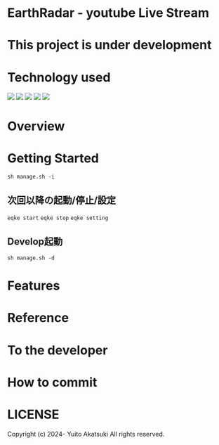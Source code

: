 # EarthRadar  -  youtube Live Stream 


# This project is under development
# Technology used

<img src="https://img.shields.io/badge/Javascript-276DC3.svg?logo=javascript&style=flat">
<img src="https://img.shields.io/badge/-TypeScript-007ACC.svg?logo=typescript&style=flat">
<img src="https://img.shields.io/badge/-Nginx-bfcfcf.svg?logo=nginx&style=flat">
<img src="https://img.shields.io/badge/-React-555.svg?logo=react&style=flat">
<img src="https://img.shields.io/badge/-Docker-EEE.svg?logo=docker&style=flat">

# Overview
# Getting Started
```sh manage.sh -i```
## 次回以降の起動/停止/設定
```eqke start```
```eqke stop```
```eqke setting```
## Develop起動
```sh manage.sh -d```
# Features

# Reference

# To the developer
# How to commit
# LICENSE
Copyright (c) 2024- Yuito Akatsuki All rights reserved.